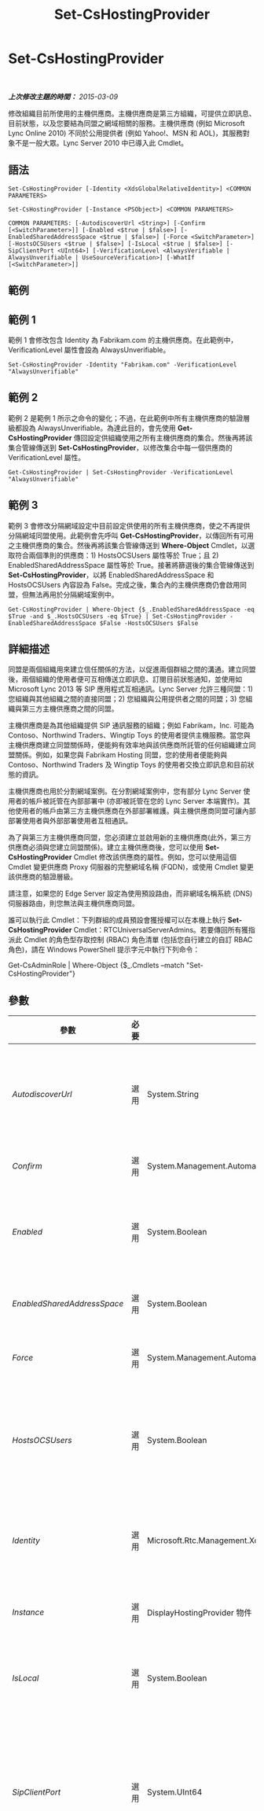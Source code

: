 ﻿---
title: Set-CsHostingProvider
TOCTitle: Set-CsHostingProvider
ms:assetid: 709567e3-1af6-4829-b9ce-5f488f9db372
ms:mtpsurl: https://technet.microsoft.com/zh-tw/library/Gg398532(v=OCS.15)
ms:contentKeyID: 49291271
ms.date: 08/10/2015
mtps_version: v=OCS.15
ms.translationtype: HT
---

# Set-CsHostingProvider

 

_**上次修改主題的時間：** 2015-03-09_

修改組織目前所使用的主機供應商。主機供應商是第三方組織，可提供立即訊息、目前狀態，以及您要結為同盟之網域相關的服務。主機供應商 (例如 Microsoft Lync Online 2010) 不同於公用提供者 (例如 Yahoo\!、MSN 和 AOL)，其服務對象不是一般大眾。Lync Server 2010 中已導入此 Cmdlet。

## 語法

    Set-CsHostingProvider [-Identity <XdsGlobalRelativeIdentity>] <COMMON PARAMETERS>

    Set-CsHostingProvider [-Instance <PSObject>] <COMMON PARAMETERS>

    COMMON PARAMETERS: [-AutodiscoverUrl <String>] [-Confirm [<SwitchParameter>]] [-Enabled <$true | $false>] [-EnabledSharedAddressSpace <$true | $false>] [-Force <SwitchParameter>] [-HostsOCSUsers <$true | $false>] [-IsLocal <$true | $false>] [-SipClientPort <UInt64>] [-VerificationLevel <AlwaysVerifiable | AlwaysUnverifiable | UseSourceVerification>] [-WhatIf [<SwitchParameter>]]

## 範例

## 範例 1

範例 1 會修改包含 Identity 為 Fabrikam.com 的主機供應商。在此範例中，VerificationLevel 屬性會設為 AlwaysUnverifiable。

    Set-CsHostingProvider -Identity "Fabrikam.com" -VerificationLevel "AlwaysUnverifiable"

## 範例 2

範例 2 是範例 1 所示之命令的變化；不過，在此範例中所有主機供應商的驗證層級都設為 AlwaysUnverifiable。為達此目的，會先使用 **Get-CsHostingProvider** 傳回設定供組織使用之所有主機供應商的集合。然後再將該集合管線傳送到 **Set-CsHostingProvider**，以修改集合中每一個供應商的 VerificationLevel 屬性。

    Get-CsHostingProvider | Set-CsHostingProvider -VerificationLevel "AlwaysUnverifiable"

## 範例 3

範例 3 會修改分隔網域設定中目前設定供使用的所有主機供應商，使之不再提供分隔網域同盟使用。此範例會先呼叫 **Get-CsHostingProvider**，以傳回所有可用之主機供應商的集合。然後再將該集合管線傳送到 **Where-Object** Cmdlet，以選取符合兩個準則的供應商：1) HostsOCSUsers 屬性等於 True；且 2) EnabledSharedAddressSpace 屬性等於 True。接著將篩選後的集合管線傳送到 **Set-CsHostingProvider**，以將 EnabledSharedAddressSpace 和 HostsOCSUsers 內容設為 False。完成之後，集合內的主機供應商仍會啟用同盟，但無法再用於分隔網域案例中。

    Get-CsHostingProvider | Where-Object {$_.EnabledSharedAddressSpace -eq $True -and $_.HostsOCSUsers -eq $True} | Set-CsHostingProvider -EnabledSharedAddressSpace $False -HostsOCSUsers $False

## 詳細描述

同盟是兩個組織用來建立信任關係的方法，以促進兩個群組之間的溝通。建立同盟後，兩個組織的使用者便可互相傳送立即訊息、訂閱目前狀態通知，並使用如 Microsoft Lync 2013 等 SIP 應用程式互相通訊。Lync Server 允許三種同盟：1) 您組織與其他組織之間的直接同盟；2) 您組織與公用提供者之間的同盟；3) 您組織與第三方主機供應商之間的同盟。

主機供應商是為其他組織提供 SIP 通訊服務的組織；例如 Fabrikam，Inc. 可能為 Contoso、Northwind Traders、Wingtip Toys 的使用者提供主機服務。當您與主機供應商建立同盟關係時，便能夠有效率地與該供應商所託管的任何組織建立同盟關係。例如，如果您與 Fabrikam Hosting 同盟，您的使用者便能夠與 Contoso、Northwind Traders 及 Wingtip Toys 的使用者交換立即訊息和目前狀態的資訊。

主機供應商也用於分割網域案例。在分割網域案例中，您有部分 Lync Server 使用者的帳戶被託管在內部部署中 (亦即被託管在您的 Lync Server 本端實作)。其他使用者的帳戶由第三方主機供應商在外部部署維護。與主機供應商同盟可讓內部部署使用者與外部部署使用者互相通訊。

為了與第三方主機供應商同盟，您必須建立並啟用新的主機供應商(此外，第三方供應商必須與您建立同盟關係)。建立主機供應商後，您可以使用 **Set-CsHostingProvider** Cmdlet 修改該供應商的屬性。例如，您可以使用這個 Cmdlet 變更供應商 Proxy 伺服器的完整網域名稱 (FQDN)，或使用 Cmdlet 變更該供應商的驗證層級。

請注意，如果您的 Edge Server 設定為使用預設路由，而非網域名稱系統 (DNS) 伺服器路由，則您無法與主機供應商同盟。

誰可以執行此 Cmdlet：下列群組的成員預設會獲授權可以在本機上執行 **Set-CsHostingProvider** Cmdlet：RTCUniversalServerAdmins。若要傳回所有獲指派此 Cmdlet 的角色型存取控制 (RBAC) 角色清單 (包括您自行建立的自訂 RBAC 角色)，請在 Windows PowerShell 提示字元中執行下列命令：

Get-CsAdminRole | Where-Object {$\_.Cmdlets –match "Set-CsHostingProvider"}

## 參數


<table>
<colgroup>
<col style="width: 25%" />
<col style="width: 25%" />
<col style="width: 25%" />
<col style="width: 25%" />
</colgroup>
<thead>
<tr class="header">
<th>參數</th>
<th>必要</th>
<th>類型</th>
<th>說明</th>
</tr>
</thead>
<tbody>
<tr class="odd">
<td><p><em>AutodiscoverUrl</em></p></td>
<td><p>選用</p></td>
<td><p>System.String</p></td>
<td><p>託管 Lync Server 帳戶的主機供應商所使用之自動探索服務的 URL。自動探索服務可讓用戶端應用程式 (例如 Microsoft Lync Mobile) 決定如何存取使用者的主集區等資源。</p></td>
</tr>
<tr class="even">
<td><p><em>Confirm</em></p></td>
<td><p>選用</p></td>
<td><p>System.Management.Automation.SwitchParameter</p></td>
<td><p>在執行命令前先提示確認。</p></td>
</tr>
<tr class="odd">
<td><p><em>Enabled</em></p></td>
<td><p>選用</p></td>
<td><p>System.Boolean</p></td>
<td><p>指出網域和主機供應商之間的網路連線是否已啟用。只有將此值設為 True，才能在兩個組織之間交換訊息。預設值為 False。</p></td>
</tr>
<tr class="even">
<td><p><em>EnabledSharedAddressSpace</em></p></td>
<td><p>選用</p></td>
<td><p>System.Boolean</p></td>
<td><p>若為 True，則指出該主機供應商將用於分隔網域案例中。預設值為 False。</p></td>
</tr>
<tr class="odd">
<td><p><em>Force</em></p></td>
<td><p>選用</p></td>
<td><p>System.Management.Automation.SwitchParameter</p></td>
<td><p>隱藏顯示當執行命令時可能發生的任何非嚴重錯誤訊息。</p></td>
</tr>
<tr class="even">
<td><p><em>HostsOCSUsers</em></p></td>
<td><p>選用</p></td>
<td><p>System.Boolean</p></td>
<td><p>此參數若為 True，指出該主機供應商用於裝載 Lync Server 帳戶。若為 False，則指出該提供者裝載其他帳戶類型，例如 Microsoft Exchange Server 帳戶。預設值為 False。</p></td>
</tr>
<tr class="odd">
<td><p><em>Identity</em></p></td>
<td><p>選用</p></td>
<td><p>Microsoft.Rtc.Management.Xds.XdsGlobalRelativeIdentity</p></td>
<td><p>要修改之主機供應商的唯一識別碼。Identity 可能是主機供應商的 FQDN (例如 fabrikam.com)，或是提供服務的公司名稱 (Fabrikam，Inc.)。</p></td>
</tr>
<tr class="even">
<td><p><em>Instance</em></p></td>
<td><p>選用</p></td>
<td><p>DisplayHostingProvider 物件</p></td>
<td><p>允許您將物件參考傳遞給 Cmdlet，而非設定個別的參數值。</p></td>
</tr>
<tr class="odd">
<td><p><em>IsLocal</em></p></td>
<td><p>選用</p></td>
<td><p>System.Boolean</p></td>
<td><p>若為 True，則指出主機供應商使用的 Proxy 伺服器被包含在您自己的 Lync Server 拓撲內。預設值為 False。</p></td>
</tr>
<tr class="even">
<td><p><em>SipClientPort</em></p></td>
<td><p>選用</p></td>
<td><p>System.UInt64</p></td>
<td><p>提供者用來與 SIP 用戶端通訊的連接埠；預設值為 443。請注意，根據預設，當您執行 Get-CsHostingProvider Cmdlet 時，不會顯示 SipClientPort。若要顯示 SipClientPort，請使用類似下列的命令：</p>
<p>Get-CsHostingProvider | Select-Object *</p></td>
</tr>
<tr class="odd">
<td><p><em>VerificationLevel</em></p></td>
<td><p>選用</p></td>
<td><p>Microsoft.Rtc.Management.WritableConfig.Settings.Edge.VerificationLevelType</p></td>
<td><p>指出傳送至主機供應商或從主機供應商發出之訊息的允許驗證層級。驗證層級必須設為下列其中一個值：</p>
<p>AlwaysVerifiable。指出從主機供應商發出的所有訊息都視為可驗證。這表示從主機供應商所發出的所有訊息都不會被拒絕。</p>
<p>AlwaysUnverifiable。指出從主機供應商發出的所有訊息都視為無法驗證。因此，只有在主機供應商上的使用者也在您的連絡人清單上，才會傳遞訊息。</p>
<p>UseSourceVerification。依賴包含在主機供應商發出之訊息內的驗證層級。如果沒有指定這個層級，訊息會視為無法驗證而被拒絕。</p>
<p>預設值為 AlwaysVerifiable。</p></td>
</tr>
<tr class="even">
<td><p><em>WhatIf</em></p></td>
<td><p>選用</p></td>
<td><p>System.Management.Automation.SwitchParameter</p></td>
<td><p>說明執行命令時若不實際執行命令的後果。</p></td>
</tr>
</tbody>
</table>


## 輸入類型

Microsoft.Rtc.Management.WritableConfig.Settings.Edge.DisplayHostingProvider 物件。**Set-CsHostingProvider** 接受主機供應商物件管線傳送的執行個體。

## 傳回類型

**Set-CsHostingProvider** 不會傳回值或物件，而會設定 Microsoft.Rtc.Management.WritableConfig.Settings.Edge.DisplayHostingProvider 物件的執行個體。

## 請參閱

#### 其他資源

[Disable-CsHostingProvider](disable-cshostingprovider.md)  
[Enable-CsHostingProvider](enable-cshostingprovider.md)  
[Get-CsHostingProvider](get-cshostingprovider.md)  
[New-CsHostingProvider](new-cshostingprovider.md)  
[Remove-CsHostingProvider](remove-cshostingprovider.md)

